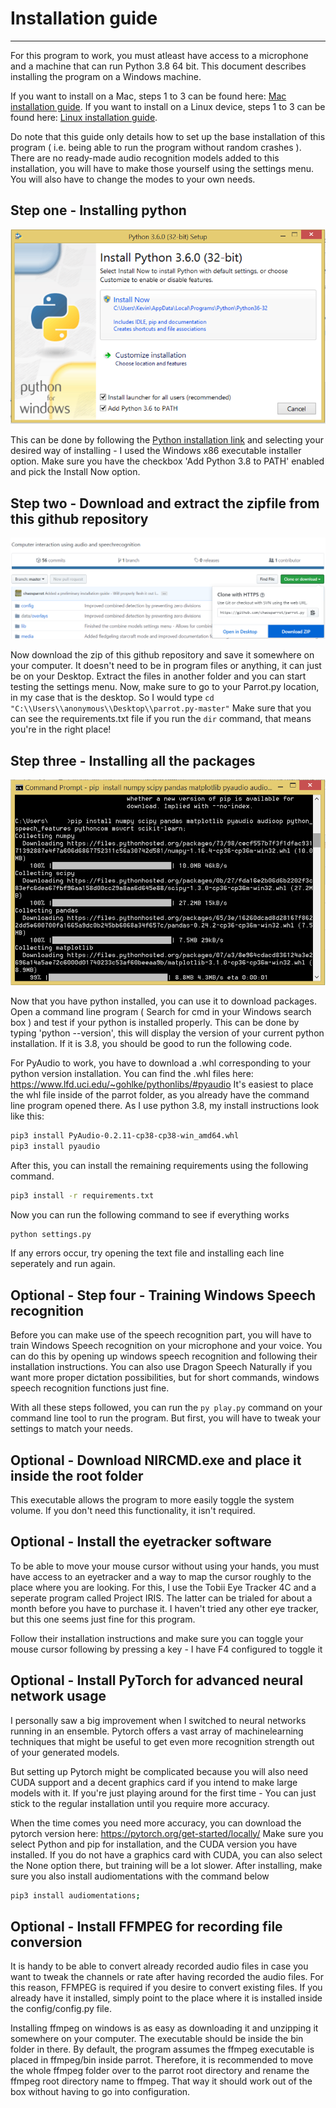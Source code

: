 # Installation guide
-----------

For this program to work, you must atleast have access to a microphone and a machine that can run Python 3.8 64 bit.
This document describes installing the program on a Windows machine.

If you want to install on a Mac, steps 1 to 3 can be found here: [Mac installation guide](MAC_INSTALLATION.md).
If you want to install on a Linux device, steps 1 to 3 can be found here: [Linux installation guide](LINUX_INSTALLATION.md).

Do note that this guide only details how to set up the base installation of this program ( i.e. being able to run the program without random crashes ). 
There are no ready-made audio recognition models added to this installation, you will have to make those yourself using the settings menu.
You will also have to change the modes to your own needs.

Step one - Installing python
----------

![Installing python](media/install-python.png)

This can be done by following the [Python installation link](https://www.python.org/downloads/release/python-380/) and selecting your desired way of installing - I used the Windows x86 executable installer option.
Make sure you have the checkbox 'Add Python 3.8 to PATH' enabled and pick the Install Now option. 

Step two - Download and extract the zipfile from this github repository
---------------

![Extracting parrot.py](media/install-parrotpy.png)

Now download the zip of this github repository and save it somewhere on your computer. It doesn't need to be in program files or anything, it can just be on your Desktop.
Extract the files in another folder and you can start testing the settings menu.
Now, make sure to go to your Parrot.py location, in my case that is the desktop. So I would type `cd "C:\\Users\\anonymous\\Desktop\\parrot.py-master"` 
Make sure that you can see the requirements.txt file if you run the `dir` command, that means you're in the right place!

Step three - Installing all the packages
---------

![Installing packages](media/install-libs.png)

Now that you have python installed, you can use it to download packages. Open a command line program ( Search for cmd in your Windows search box ) and test if your python is installed properly.
This can be done by typing 'python --version', this will display the version of your current python installation. If it is 3.8, you should be good to run the following code.

For PyAudio to work, you have to download a .whl corresponding to your python version installation.
You can find the .whl files here: https://www.lfd.uci.edu/~gohlke/pythonlibs/#pyaudio
It's easiest to place the whl file inside of the parrot folder, as you already have the command line program opened there.
As I use python 3.8, my install instructions look like this:

```bash
pip3 install PyAudio-0.2.11-cp38-cp38-win_amd64.whl
pip3 install pyaudio
```

After this, you can install the remaining requirements using the following command.

```bash
pip3 install -r requirements.txt
```

Now you can run the following command to see if everything works

```bash
python settings.py
```

If any errors occur, try opening the text file and installing each line seperately and run again.

Optional - Step four - Training Windows Speech recognition
---------------

Before you can make use of the speech recognition part, you will have to train Windows Speech recognition on your microphone and your voice.
You can do this by opening up windows speech recognition and following their installation instructions. 
You can also use Dragon Speech Naturally if you want more proper dictation possibilities, but for short commands, windows speech recognition functions just fine.

With all these steps followed, you can run the `py play.py` command on your command line tool to run the program. But first, you will have to tweak your settings to match your needs. 

Optional - Download NIRCMD.exe and place it inside the root folder
----------------

This executable allows the program to more easily toggle the system volume. If you don't need this functionality, it isn't required.

Optional - Install the eyetracker software
---------------

To be able to move your mouse cursor without using your hands, you must have access to an eyetracker and a way to map the cursor roughly to the place where you are looking.
For this, I use the Tobii Eye Tracker 4C and a seperate program called Project IRIS. The latter can be trialed for about a month before you have to purchase it.
I haven't tried any other eye tracker, but this one seems just fine for this program.

Follow their installation instructions and make sure you can toggle your mouse cursor following by pressing a key - I have F4 configured to toggle it

Optional - Install PyTorch for advanced neural network usage
----------------

I personally saw a big improvement when I switched to neural networks running in an ensemble. 
Pytorch offers a vast array of machinelearning techniques that might be useful to get even more recognition strength out of your generated models. 

But setting up Pytorch might be complicated because you will also need CUDA support and a decent graphics card if you intend to make large models with it.
If you're just playing around for the first time - You can just stick to the regular installation until you require more accuracy.

When the time comes you need more accuracy, you can download the pytorch version here: https://pytorch.org/get-started/locally/ 
Make sure you select Python and pip for installation, and the CUDA version you have installed. If you do not have a graphics card with CUDA, you can also select the None option there, but training will be a lot slower.
After installing, make sure you also install audiomentations with the command below


```bash
pip3 install audiomentations;
```

Optional - Install FFMPEG for recording file conversion
----------------

It is handy to be able to convert already recorded audio files in case you want to tweak the channels or rate after having recorded the audio files.
For this reason, FFMPEG is required if you desire to convert existing files.
If you already have it installed, simply point to the place where it is installed inside the config/config.py file.

Installing ffmpeg on windows is as easy as downloading it and unzipping it somewhere on your computer. The executable should be inside the bin folder in there.
By default, the program assumes the ffmpeg executable is placed in ffmpeg/bin inside parrot.
Therefore, it is recommended to move the whole ffmpeg folder over to the parrot root directory and rename the ffmpeg root directory name to ffmpeg. 
That way it should work out of the box without having to go into configuration.